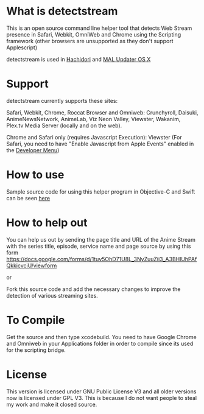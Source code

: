 # What is detectstream
This is an open source command line helper tool that detects Web Stream presence in Safari, Webkit, OmniWeb and Chrome using the Scripting framework (other browsers are unsupported as they don't support Applescript)

detectstream is used in [Hachidori](https://github.com/chikorita157/hachidori) and [MAL Updater OS X](https://github.com/chikorita157/malupdaterosx-cocoa)

# Support
detectstream currently supports these sites:

Safari, Webkit, Chrome, Roccat Browser and Omniweb: Crunchyroll, Daisuki, AnimeNewsNetwork, AnimeLab, Viz Neon Valley, Viewster, Wakanim, Plex.tv Media Server (locally and on the web).

Chrome and Safari only (requires Javascript Execution): Viewster (For Safari, you need to have "Enable Javascript from Apple Events" enabled in the [Developer Menu](https://support.apple.com/kb/PH21491))

# How to use
Sample source code for using this helper program in Objective-C and Swift can be seen [here](https://github.com/chikorita157/detectstream/wiki/Usage)

# How to help out
You can help us out by sending the page title and URL of the Anime Stream with the series title, episode, service name and page source by using this form
https://docs.google.com/forms/d/1tuv5OhD71U8L_3NyZuuZii3_A3BHlUhPAfQkkicvciU/viewform

or

Fork this source code and add the necessary changes to improve the detection of various streaming sites.

# To Compile
Get the source and then type xcodebuild. You need to have Google Chrome and Omniweb in your Applications folder in order to compile since its used for the scripting bridge.

# License
This version is licensed under GNU Public License V3 and all older versions now is licensed under GPL V3. This is because I do not want people to steal my work and make it closed source.
